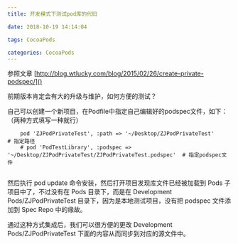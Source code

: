 ```yaml
---
title: 开发模式下测试pod库的代码

date: 2018-10-19 14:14:04

tags: CocoaPods

categories: CocoaPods
---
```


参照文章 [http://blog.wtlucky.com/blog/2015/02/26/create-private-podspec/]()

前期版本肯定会有大的升级与维护，如何方便的测试？

自己可以创建一个新项目，在Podfile中指定自己编辑好的podspec文件，如下：（两种方式填写一种就行）

```
	pod 'ZJPodPrivateTest', :path => '~/Desktop/ZJPodPrivateTest'      # 指定路径
	# pod 'PodTestLibrary', :podspec => '~/Desktop/ZJPodPrivateTest/ZJPodPrivateTest.podspec'  # 指定podspec文件
	
```

然后执行 pod update 命令安装，然后打开项目发现库文件已经被加载到 Pods 子项目中了，不过没有在 Pods 目录下，而是在 Development Pods/ZJPodPrivateTest 目录下，因为是本地测试项目，没有把 podspec 文件添加到 Spec Repo 中的缘故。

通过这种方式集成后，我们可以很方便的更改 Development Pods/ZJPodPrivateTest 下面的内容从而同步到对应的源文件中。



